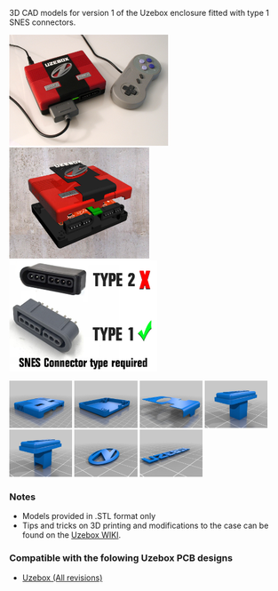 3D CAD models for version 1 of the Uzebox enclosure fitted with type 1 SNES connectors.

<img src="assets/case026_big_display_large.jpg" alt="Uzebox Enclosure V1" height="200"  /> <img src="assets/exploded_display_large.jpg" alt="Uzebox Enclosure V1 explosed" height="200"  /> <img src="assets/snes-conn-types.jpg" alt="SNES connectors types" height="200" />

<img src="assets/Top-shell_display_large.jpg" alt="Top Shell" height="85"/> <img src="assets/Bottom-shell_display_large.jpg" alt="Shell" height="85"/> <img src="assets/Cover_display_large.jpg" alt="Cover" height="85"/> <img src="assets/Button-power_display_large.jpg" alt="Power Button" height="85"/> <img src="assets/Button-reset_display_large.jpg" alt="Reset Button" height="85"/> <img src="assets/Logo_display_large.jpg" alt="Logo" height="85"/>
<img src="assets/Text_display_large.jpg" alt="Text" height="85"/>


### Notes
* Models provided in .STL format only
* Tips and tricks on 3D printing and modifications to the case can be found on the [Uzebox WIKI](https://uzebox.org/wiki/3D_printed_case).

### Compatible with the folowing Uzebox PCB designs
* [Uzebox (All revisions)](https://github.com/Uzebox/uzebox/tree/MoveEagleAndCADtoGit/schematics/Uzebox/V5.0)
